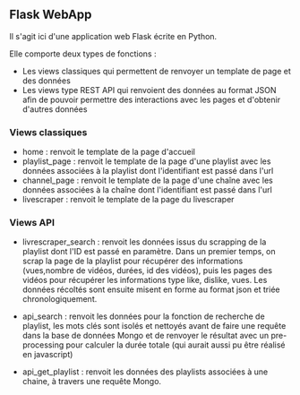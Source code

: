 ## Flask WebApp

Il s'agit ici d'une application web Flask écrite en Python.

Elle comporte deux types de fonctions :
 - Les views classiques qui permettent de renvoyer un template de page et des données
 - Les views type REST API qui renvoient des données au format JSON afin de pouvoir permettre des interactions avec les pages et d'obtenir d'autres données
 
 
 ### Views classiques 
 
  - home : renvoit le template de la page d'accueil
  - playlist_page : renvoit le template de la page d'une playlist avec les données associées à la playlist dont l'identifiant est passé dans l'url
  - channel_page : renvoit le template de la page d'une chaîne avec les données associées à la chaîne dont l'identifiant est passé dans l'url
  - livescraper :  renvoit le template de la page du livescraper
  
  ### Views API
  
  - livrescraper_search : renvoit les données issus du scrapping de la playlist dont l'ID est passé en paramètre. Dans un premier temps, on scrap la page de la playlist pour récupérer des informations (vues,nombre de vidéos, durées, id des vidéos), puis les pages des vidéos pour récupérer les informations type like, dislike, vues. Les données récoltés sont ensuite misent en forme au format json et triée chronologiquement.
  
  - api_search : renvoit les données pour la fonction de recherche de playlist, les mots clés sont isolés  et nettoyés avant de faire une requête dans la base de données Mongo et de renvoyer le résultat avec un pre-processing pour calculer la durée totale (qui aurait aussi pu être réalisé en javascript)
  
  - api_get_playlist : renvoit les données des playlists associées à une chaine, à travers une requête Mongo.
  
  
